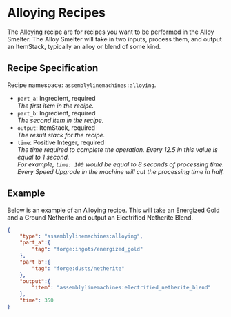 # Alloying Recipes

The Alloying recipe are for recipes you want to be performed in the Alloy Smelter. The Alloy Smelter will take in two inputs, process them, and output an ItemStack, typically an alloy or blend of some kind.

## Recipe Specification

Recipe namespace: `assemblylinemachines:alloying`.

- `part_a`: Ingredient, required  
*The first item in the recipe.*
- `part_b`: Ingredient, required  
*The second item in the recipe.*
- `output`: ItemStack, required  
*The result stack for the recipe.*
- `time`: Positive Integer, required  
*The time required to complete the operation. Every 12.5 in this value is equal to 1 second.  
For example, `time: 100` would be equal to 8 seconds of processing time.  
Every Speed Upgrade in the machine will cut the processing time in half.*

## Example

Below is an example of an Alloying recipe. This will take an Energized Gold and a Ground Netherite and output an Electrified Netherite Blend.
``` json
{
	"type": "assemblylinemachines:alloying",
	"part_a":{
		"tag": "forge:ingots/energized_gold"
	},
	"part_b":{
		"tag": "forge:dusts/netherite"
	},
	"output":{
		"item": "assemblylinemachines:electrified_netherite_blend"
	},
	"time": 350
}
```